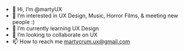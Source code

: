 - 👋 Hi, I’m @martyUX
- 👀 I’m interested in UX Design, Music, Horror Films, & meeting new people :)
- 🌱 I’m currently learning UX Design
- 💞️ I’m looking to collaborate on UX
- 📫 How to reach me martycrum.ux@gmail.com

<!---
martyUX/martyUX is a ✨ special ✨ repository because its `README.md` (this file) appears on your GitHub profile.
You can click the Preview link to take a look at your changes.
--->
